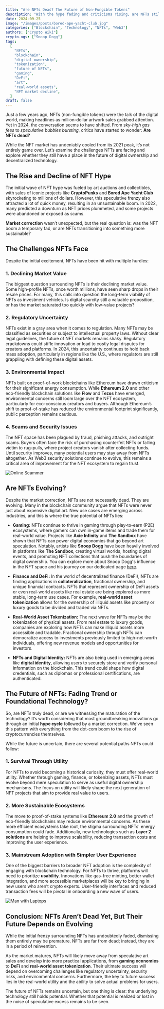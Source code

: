 ```yaml
---
title: "Are NFTs Dead? The Future of Non-Fungible Tokens"
description: "With the hype fading and criticisms rising, are NFTs still relevant? This article explores the challenges and future potential of NFTs in gaming, finance, and real-world asset tokenization."
date: 2024-09-25
image: "/images/posts/bored-ape-yacht-club.jpg"
categories: ["Blockchain", "Technology", "NFTs", "Web3"]
authors: ["Crypto Wiki"]
crypto-ogs: ["Snoop Dogg"]
tags:
  [
    "NFTs",
    "blockchain",
    "digital ownership",
    "tokenization",
    "future of NFTs",
    "gaming",
    "DeFi",
    "art",
    "real-world assets",
    "NFT market decline",
  ]
draft: false
---
```


Just a few years ago, NFTs (non-fungible tokens) were the talk of the digital world, making headlines as million-dollar artwork sales grabbed attention. Yet in 2024, the conversation seems to have shifted. From _sky-high gas fees_ to _speculative bubbles bursting_, critics have started to wonder: **Are NFTs dead?**

While the NFT market has undeniably cooled from its 2021 peak, it’s not entirely game over. Let’s examine the challenges NFTs are facing and explore whether they still have a place in the future of digital ownership and decentralized technology.

## The Rise and Decline of NFT Hype

The initial wave of NFT hype was fueled by art auctions and collectibles, with sales of iconic projects like **CryptoPunks** and **Bored Ape Yacht Club** skyrocketing to millions of dollars. However, this speculative frenzy also attracted a lot of quick money, resulting in an unsustainable boom. In 2022, many predicted a downturn as NFT prices plummeted, and some projects were abandoned or exposed as scams.

**Market correction** wasn’t unexpected, but the real question is: was the NFT boom a temporary fad, or are NFTs transitioning into something more sustainable?

## The Challenges NFTs Face

Despite the initial excitement, NFTs have been hit with multiple hurdles:

### 1. **Declining Market Value**

The biggest question surrounding NFTs is their declining market value. Some high-profile NFTs, once worth millions, have seen sharp drops in their resale prices. For many, this calls into question the long-term viability of NFTs as investment vehicles. Is digital scarcity still a valuable proposition, or has the market saturated too quickly with low-value projects?

### 2. **Regulatory Uncertainty**

NFTs exist in a gray area when it comes to regulation. Many NFTs may be classified as securities or subject to intellectual property laws. Without clear legal guidelines, the future of NFT markets remains shaky. Regulatory crackdowns could stifle innovation or lead to costly legal disputes for creators and platforms. In 2024, this uncertainty continues to hold back mass adoption, particularly in regions like the U.S., where regulators are still grappling with defining these digital assets.

### 3. **Environmental Impact**

NFTs built on proof-of-work blockchains like Ethereum have drawn criticism for their significant energy consumption. While **Ethereum 2.0** and other eco-friendly blockchain solutions like **Flow** and **Tezos** have emerged, environmental concerns still loom large over the NFT ecosystem, particularly for eco-conscious creators and buyers. Although Ethereum’s shift to proof-of-stake has reduced the environmental footprint significantly, public perception remains cautious.

### 4. **Scams and Security Issues**

The NFT space has been plagued by fraud, phishing attacks, and outright scams. Buyers often face the risk of purchasing counterfeit NFTs or falling victim to rug-pulls, where project creators vanish after collecting funds. Until security improves, many potential users may stay away from NFTs altogether. As Web3 security solutions continue to evolve, this remains a critical area of improvement for the NFT ecosystem to regain trust.

![Online Scammer](/images/posts/scammer.jpg)

## Are NFTs Evolving?

Despite the market correction, NFTs are not necessarily dead. They are evolving. Many in the blockchain community argue that NFTs were never just about expensive digital art. New use cases are emerging across industries, and this is where the true potential of NFTs lies:

- **Gaming:** NFTs continue to thrive in gaming through play-to-earn (P2E) ecosystems, where gamers can own in-game items and trade them for real-world value. Projects like **Axie Infinity** and **The Sandbox** have shown that NFTs can power digital economies that go beyond art speculation. Notably, artists like **Snoop Dogg** have been heavily involved in platforms like **The Sandbox**, creating virtual worlds, hosting digital events, and promoting NFT collections that push the boundaries of digital ownership. You can explore more about Snoop Dogg's influence in the NFT space and his journey on our dedicated page [here](/crypto-ogs/snoop-dogg).

- **Finance and DeFi:** In the world of decentralized finance (DeFi), NFTs are finding applications in **collateralization**, fractional ownership, and unique financial contracts. NFTs that represent ownership of DeFi assets or even real-world assets like real estate are being explored as more stable, long-term use cases. For example, **real-world asset tokenization** allows for the ownership of illiquid assets like property or luxury goods to be divided and traded via NFTs.

- **Real-World Asset Tokenization:** The next wave for NFTs may be the tokenization of physical assets. From real estate to luxury goods, companies are exploring how NFTs can make illiquid assets more accessible and tradable. Fractional ownership through NFTs can democratize access to investments previously limited to high-net-worth individuals, offering new revenue models and opportunities for investors.

- **NFTs and Digital Identity:** NFTs are also being used in emerging areas like **digital identity**, allowing users to securely store and verify personal information on the blockchain. This trend could shape how digital credentials, such as diplomas or professional certifications, are authenticated.

## The Future of NFTs: Fading Trend or Foundational Technology?

So, are NFTs truly dead, or are we witnessing the maturation of the technology? It’s worth considering that most groundbreaking innovations go through an initial **hype cycle** followed by a market correction. We’ve seen this pattern with everything from the dot-com boom to the rise of cryptocurrencies themselves.

While the future is uncertain, there are several potential paths NFTs could follow:

### 1. **Survival Through Utility**

For NFTs to avoid becoming a historical curiosity, they must offer real-world utility. Whether through gaming, finance, or tokenizing assets, NFTs must evolve beyond mere speculation to serve as useful digital ownership mechanisms. The focus on utility will likely shape the next generation of NFT projects that aim to provide real value to users.

### 2. **More Sustainable Ecosystems**

The move to proof-of-stake systems like **Ethereum 2.0** and the growth of eco-friendly blockchains may reduce environmental concerns. As these more efficient ecosystems take root, the stigma surrounding NFTs' energy consumption could fade. Additionally, new technologies such as **Layer 2 solutions** are helping to improve scalability, reducing transaction costs and improving the user experience.

### 3. **Mainstream Adoption with Simpler User Experience**

One of the biggest barriers to broader NFT adoption is the complexity of engaging with blockchain technology. For NFTs to thrive, platforms will need to prioritize **usability**. Innovations like gas-free minting, better wallet integration, and more accessible marketplaces will be key to bringing in new users who aren’t crypto experts. User-friendly interfaces and reduced transaction fees will be pivotal in onboarding a new wave of users.

![Man with Laptops](/images/posts/man-and-laptop.jpg)

## Conclusion: NFTs Aren’t Dead Yet, But Their Future Depends on Evolving

While the initial frenzy surrounding NFTs has undoubtedly faded, dismissing them entirely may be premature. NFTs are far from dead; instead, they are in a period of reinvention.

As the market matures, NFTs will likely move away from speculative art sales and develop into more practical applications, from **gaming economies** to **DeFi** and **real-world asset tokenization**. Their ultimate success will depend on overcoming challenges like regulatory uncertainty, security risks, and environmental concerns. Furthermore, the key to future success lies in the real-world utility and the ability to solve actual problems for users.

The future of NFTs remains uncertain, but one thing is clear: the underlying technology still holds potential. Whether that potential is realized or lost in the noise of speculative excess remains to be seen.
